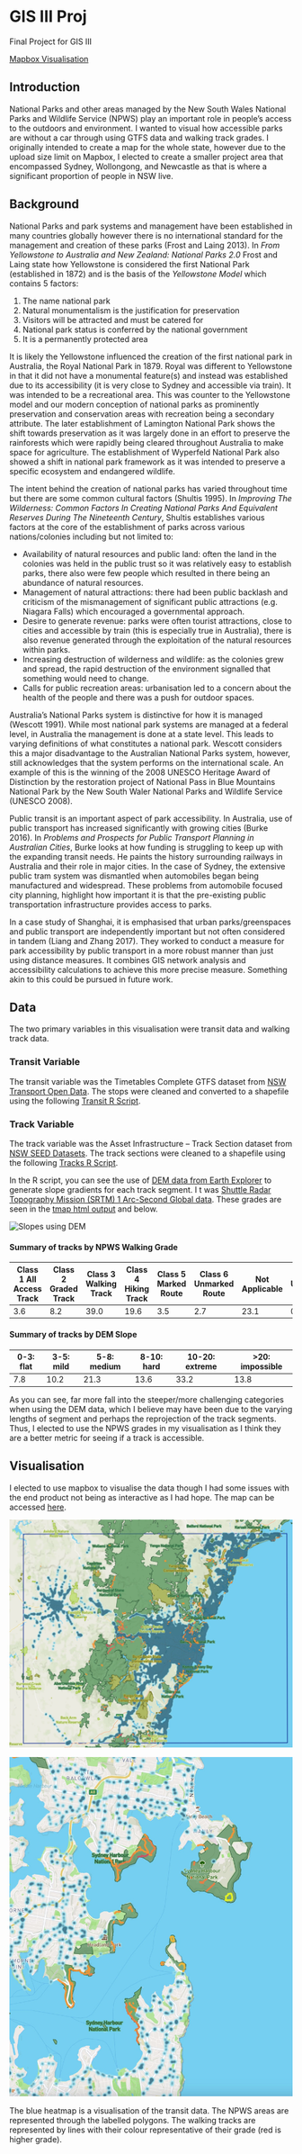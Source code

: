 # GIS III Proj
Final Project for GIS III

[Mapbox Visualisation](https://api.mapbox.com/styles/v1/ghancock/cl3p68jjt003014qb4etyu2zd.html?title=view&access_token=pk.eyJ1IjoiZ2hhbmNvY2siLCJhIjoiY2wzcDM3MnV5MHVhNzNkbTl2bGgxaDN1eSJ9.eJmD2VhGupYhQqymFPV0Kw&zoomwheel=true&fresh=true#11.2/-33.8334/151.2656)

## Introduction

National Parks and other areas managed by the New South Wales National Parks and Wildlife Service (NPWS) play an important role in people’s access to the outdoors and environment. I wanted to visual how accessible parks are without a car through using GTFS data and walking track grades. I originally intended to create a map for the whole state, however due to the upload size limit on Mapbox, I elected to create a smaller project area that encompassed Sydney, Wollongong, and Newcastle as that is where a significant proportion of people in NSW live. 

## Background

National Parks and park systems and management have been established in many countries globally however there is no international standard for the management and creation of these parks (Frost and Laing 2013). In _From Yellowstone to Australia and New Zealand: National Parks 2.0_ Frost and Laing state how Yellowstone is considered the first National Park (established in 1872) and is the basis of the _Yellowstone Model_ which contains 5 factors:
1.	The name national park
2.	Natural monumentalism is the justification for preservation
3.	Visitors will be attracted and must be catered for
4.	National park status is conferred by the national government
5.	It is a permanently protected area

It is likely the Yellowstone influenced the creation of the first national park in Australia, the Royal National Park in 1879. Royal was different to Yellowstone in that it did not have a monumental feature(s) and instead was established due to its accessibility (it is very close to Sydney and accessible via train). It was intended to be a recreational area. This was counter to the Yellowstone model and our modern conception of national parks as prominently preservation and conservation areas with recreation being a secondary attribute. The later establishment of Lamington National Park shows the shift towards preservation as it was largely done in an effort to preserve the rainforests which were rapidly being cleared throughout Australia to make space for agriculture. The establishment of Wyperfeld National Park also showed a shift in national park framework as it was intended to preserve a specific ecosystem and endangered wildlife. 

The intent behind the creation of national parks has varied throughout time but there are some common cultural factors (Shultis 1995). In _Improving The Wilderness: Common Factors In Creating National Parks And Equivalent Reserves During The Nineteenth Century_, Shultis establishes various factors at the core of the establishment of parks across various nations/colonies including but not limited to:
* Availability of natural resources and public land: often the land in the colonies was held in the public trust so it was relatively easy to establish parks, there also were few people which resulted in there being an abundance of natural resources.
* Management of natural attractions: there had been public backlash and criticism of the mismanagement of significant public attractions (e.g. Niagara Falls) which encouraged a governmental approach.
*	Desire to generate revenue: parks were often tourist attractions, close to cities and accessible by train (this is especially true in Australia), there is also revenue generated through the exploitation of the natural resources within parks.
*	Increasing destruction of wilderness and wildlife: as the colonies grew and spread, the rapid destruction of the environment signalled that something would need to change.
*	Calls for public recreation areas: urbanisation led to a concern about the health of the people and there was a push for outdoor spaces.

Australia’s National Parks system is distinctive for how it is managed (Wescott 1991). While most national park systems are managed at a federal level, in Australia the management is done at a state level. This leads to varying definitions of what constitutes a national park. Wescott considers this a major disadvantage to the Australian National Parks system, however, still acknowledges that the system performs on the international scale. An example of this is the winning of the 2008 UNESCO Heritage Award of Distinction by the restoration project of National Pass in Blue Mountains National Park by the New South Waler National Parks and Wildlife Service (UNESCO 2008).

Public transit is an important aspect of park accessibility. In Australia, use of public transport has increased significantly with growing cities (Burke 2016). In _Problems and Prospects for Public Transport Planning in Australian Cities_, Burke looks at how funding is struggling to keep up with the expanding transit needs. He paints the history surrounding railways in Australia and their role in major cities. In the case of Sydney, the extensive public tram system was dismantled when automobiles began being manufactured and widespread. These problems from automobile focused city planning, highlight how important it is that the pre-existing public transportation infrastructure provides access to parks.

In a case study of Shanghai, it is emphasised that urban parks/greenspaces and public transport are independently important but not often considered in tandem (Liang and Zhang 2017). They worked to conduct a measure for park accessibility by public transport in a more robust manner than just using distance measures. It combines GIS network analysis and accessibility calculations to achieve this more precise measure. Something akin to this could be pursued in future work.

## Data

The two primary variables in this visualisation were transit data and walking track data. 

### Transit Variable

The transit variable was the Timetables Complete GTFS dataset from [NSW Transport Open Data](https://opendata.transport.nsw.gov.au/dataset/timetables-complete-gtfs). The stops were cleaned and converted to a shapefile using the following [Transit R Script](Scripts/GTFS_Data.R).

### Track Variable

The track variable was the Asset Infrastructure – Track Section dataset from [NSW SEED Datasets]( https://www.datasets.seed.nsw.gov.au/dataset/d814e21d-56d0-4ee6-a594-afb57d142de9/metaexport/html). The track sections were cleaned to a shapefile using the following [Tracks R Script](Scripts/Tracks_Data.R).

In the R script, you can see the use of [DEM data from Earth Explorer]( https://earthexplorer.usgs.gov/) to generate slope gradients for each track segment. I t was [Shuttle Radar Topography Mission (SRTM) 1 Arc-Second Global data]( https://www.usgs.gov/centers/eros/science/usgs-eros-archive-digital-elevation-shuttle-radar-topography-mission-srtm-1?qt-science_center_objects=0#qt-science_center_objects). These grades are seen in the [tmap html output](Visualisations/Slopes.html) and below.

![Slopes using DEM]( Visualisations/Slopes.png)

#### Summary of tracks by NPWS Walking Grade

| Class 1 All Access Track | Class 2 Graded Track | Class 3 Walking Track | Class 4 Hiking Track | Class 5 Marked Route | Class 6 Unmarked Route | Not Applicable | Unknown |
|--------------------------|----------------------|-----------------------|----------------------|----------------------|------------------------|----------------|---------|
| 3.6                      | 8.2                  | 39.0                  | 19.6                 | 3.5                  | 2.7                    | 23.1           | 0.2     |


#### Summary of tracks by DEM Slope
| 0-3: flat | 3-5: mild | 5-8: medium | 8-10: hard | 10-20: extreme | >20: impossible |
|-----------|-----------|-------------|------------|----------------|-----------------|
| 7.8       | 10.2      | 21.3        | 13.6       | 33.2           | 13.8            |

As you can see, far more fall into the steeper/more challenging categories when using the DEM data, which I believe may have been due to the varying lengths of segment and perhaps the reprojection of the track segments. Thus, I elected to use the NPWS grades in my visualisation as I think they are a better metric for seeing if a track is accessible.

## Visualisation

I elected to use mapbox to visualise the data though I had some issues with the end product not being as interactive as I had hope. The map can be accessed [here]( https://api.mapbox.com/styles/v1/ghancock/cl3p68jjt003014qb4etyu2zd.html?title=view&access_token=pk.eyJ1IjoiZ2hhbmNvY2siLCJhIjoiY2wzcDM3MnV5MHVhNzNkbTl2bGgxaDN1eSJ9.eJmD2VhGupYhQqymFPV0Kw&zoomwheel=true&fresh=true#11.2/-33.8334/151.2656).

![Project Extents Map](Visualisations/MapboxProj.jpg)

![Zoomed Map to Show Detail](Visualisations/Mapbox_SHM.jpg)

The blue heatmap is a visualisation of the transit data. The NPWS areas are represented through the labelled polygons. The walking tracks are represented by lines with their colour representative of their grade (red is higher grade).

